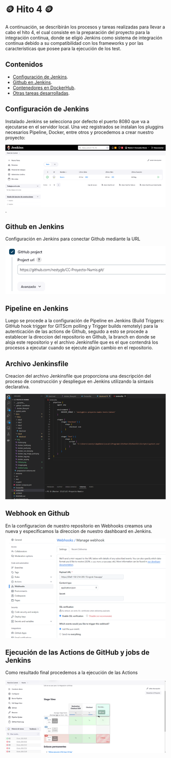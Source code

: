 # :coin: Hito 4 :coin:

A continuación, se describirán los procesos y tareas realizadas para llevar a cabo el hito 4, el cual consiste en la preparación del proyecto para la integración continua, donde se eligió Jenkins como sistema de integración continua debido a su compatibilidad con los frameworks y por las caracteristicas que posee para la ejecución de los test.

## Contenidos

- [Configuración de Jenkins](#ECB).
- [Github en Jenkins](#JD).
- [Contenedores en DockerHub](#CD).
- [Otras tareas desarrolladas](#Otras).


## Configuración de Jenkins

Instalado Jenkins se selecciona por defecto el puerto 8080 que va a ejecutarse en el servidor local. Una vez registrados se instalan los pluggins necesarios Pipeline, Docker, entre otros y procedemos a crear nuestro proyecto:

![Numis](/docs/img/Jenkins1.png).

## Github en Jenkins

Configuración en Jenkins para conectar Github mediante la URL 

![Numis](/docs/img/Github.png)

## Pipeline en Jenkins

Luego se procede a la configuración de Pipeline en Jenkins (Build Triggers: GitHub hook trigger for GITScm polling y Trigger builds remotely) para la autenticación de las actions de Github, seguido a esto se procede a establecer la direccion del repositorio en Github, la branch en donde se aloja este repositorio y el archivo Jenkinsfile que es el que contendrá los procesos a ejecutar cuando se ejecute algún cambio en el repositorio.

## Archivo Jenkinsfile

Creacion del archivo Jenkinsfile que proporciona una descripción del proceso de construcción y despliegue en Jenkins utilizando la sintaxis declarativa.

![Numis](/docs/img/Jenkinsfile.png)

## Webhook en Github

En la configuracion de nuestro repositorio en Webhooks creamos una nueva y especificamos la direccion de nuestro dashboard en Jenkins.

![Numis](/docs/img/Webhooks.png)

## Ejecución de las Actions de GitHub y jobs de Jenkins

Como resultado final procedemos a la ejecución de las Actions

![Numis](/docs/img/EjecActions.png)